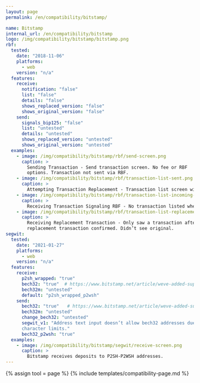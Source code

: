 ```yaml
---
layout: page
permalink: /en/compatibility/bitstamp/

name: Bitstamp
internal_url: /en/compatibility/bitstamp
logo: /img/compatibility/bitstamp/bitstamp.png
rbf:
  tested:
    date: "2018-11-06"
    platforms:
      - web
    version: "n/a"
  features:
    receive:
      notification: "false"
      list: "false"
      details: "false"
      shows_replaced_version: "false"
      shows_original_version: "false"
    send:
      signals_bip125: "false"
      list: "untested"
      details: "untested"
      shows_replaced_version: "untested"
      shows_original_version: "untested"
  examples:
    - image: /img/compatibility/bitstamp/rbf/send-screen.png
      caption: >
        Sending Transaction - Send transaction screen. No fee or RBF
        options. Transaction not sent via RBF.
    - image: /img/compatibility/bitstamp/rbf/transaction-list-sent.png
      caption: >
        Attempting Transaction Replacement - Transaction list screen with sent transaction. No bumping option since transaction was not RBF.
    - image: /img/compatibility/bitstamp/rbf/transaction-list-incoming-rbf.png
      caption: >
        Receiving Transaction Signaling RBF - No transaction listed when original transaction broadcast.
    - image: /img/compatibility/bitstamp/rbf/transaction-list-replacement-confirmed.png
      caption: >
        Receiving Replacement Transaction - Only saw a transaction after the
        replacement transaction confirmed. Didn’t see original.
segwit:
  tested:
    date: "2021-01-27"
    platforms:
      - web
    version: "n/a"
  features:
    receive:
      p2sh_wrapped: "true"
      bech32: "true"  # https://www.bitstamp.net/article/weve-added-support-bech32-bitcoin-addresses-bitsta/
      bech32m: "untested"
      default: "p2sh_wrapped_p2wsh"
    send:
      bech32: "true"   # https://www.bitstamp.net/article/weve-added-support-bech32-bitcoin-addresses-bitsta/
      bech32m: "untested"
      change_bech32: "untested"
      segwit_v1: "Address text input doesn’t allow bech32 addresses due to
      character limits."
      bech32_p2wsh: "true"
  examples:
    - image: /img/compatibility/bitstamp/segwit/receive-screen.png
      caption: >
        Bitstamp receives deposits to P2SH-P2WSH addresses.
---
```


<!-- BitStamp -->

{% assign tool = page %}
{% include templates/compatibility-page.md %}

